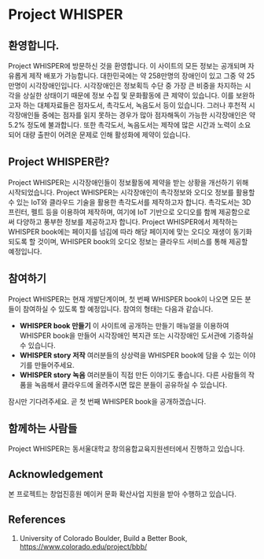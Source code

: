 # Project WHISPER

## 환영합니다.
Project WHISPER에 방문하신 것을 환영합니다. 이 사이트의 모든 정보는 공개되며 자유롭게 제작 배포가 가능합니다. 대한민국에는 약 258만명의 장애인이 있고 그중 약 25만명이 시각장애인입니다. 시각장애인은 정보획득 수단 중 
가장 큰 비중을 차지하는 시각을 상실한 상태이기 때문에 정보 수집 및 문화활동에 큰 제약이 있습니다. 이를 보완하고자 하는 대체자료들은 점자도서, 촉각도서, 녹음도서 등이 있습니다. 그러나 후천적 시각장애인들 중에는
점자를 읽지 못하는 경우가 많아 점자해독이 가능한 시각장애인은 약 5.2% 정도에 불과합니다. 또한 촉각도서, 녹음도서는 제작에 많은 시간과 노력이 소요되어 대량 출판이 어려운 문제로 인해 활성화에 제약이 있습니다.


## Project WHISPER란?
Project WHISPER는 시각장애인들이 정보활동에 제약을 받는 상황을 개선하기 위해 시작되었습니다. Project WHISPER는 시각장애인이 촉각정보와 오디오 정보를 활용할 수 있는 IoT와 클라우드 기술을 활용한 촉각도서를 제작하고자 합니다.
촉각도서는 3D 프린터, 펠트 등을 이용하여 제작하며, 여기에 IoT 기반으로 오디오를 함께 제공함으로써  다양하고 풍부한 정보를 제공하고자 합니다.
Project WHISPER에서 제작하는 WHISPER book에는 페이지를 넘김에 따라 해당 페이지에 맞는 오디오 재생이 동기화되도록 할 것이며, WHISPER book의 오디오 정보는 클라우드 서비스를 통해 제공할 예정입니다.

## 참여하기
Project WHISPER는 현재 개발단계이며, 첫 번째 WHISPER book이 나오면 모든 분들이 참여하실 수 있도록 할 예정입니다. 참여의 형태는 다음과 같습니다.

  * **WHISPER book 만들기**  이 사이트에 공개하는 만들기 매뉴얼을 이용하여 WHISPER book을 만들어 시각장애인 복지관 또는 시각장애인 도서관에 기증하실 수 있습니다.
  * **WHISPER story 저작**  여러분들의 상상력을 WHISPER book에 담을 수 있는 이야기를 만들어주세요.
  * **WHISPER story 녹음**  여러분들이 직접 만든 이야기도 좋습니다. 다른 사람들의 작품을 녹음해서 클라우드에 올려주시면 많은 분들이 공유하실 수 있습니다.
  
잠시만 기다려주세요. 곧 첫 번째 WHISPER book을 공개하겠습니다.

## 함께하는 사람들
Project WHISPER는 동서울대학교 창의융합교육지원센터에서 진행하고 있습니다. 

## Acknowledgement
본 프로젝트는 창업진흥원 메이커 문화 확산사업 지원을 받아 수행하고 있습니다.

## References
  1. University of Colorado Boulder, Build a Better Book, https://www.colorado.edu/project/bbb/
